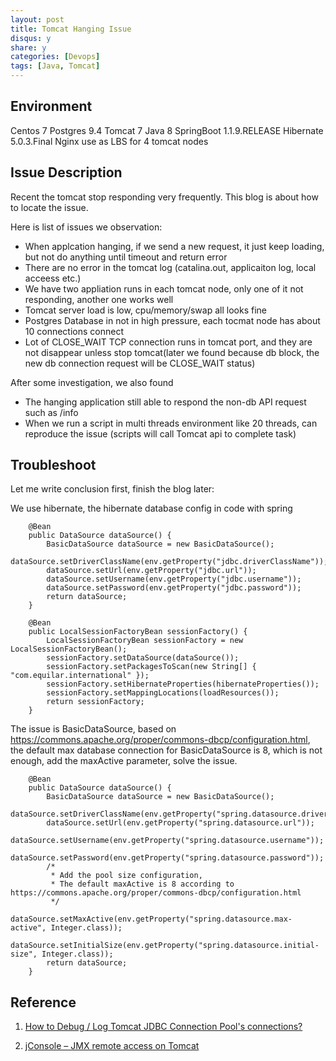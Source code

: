 ```yaml
---
layout: post
title: Tomcat Hanging Issue
disqus: y
share: y
categories: [Devops]
tags: [Java, Tomcat]
---
```


Environment
-----------
Centos 7
Postgres 9.4
Tomcat 7 
Java 8
SpringBoot 1.1.9.RELEASE
Hibernate 5.0.3.Final
Nginx use as LBS for 4 tomcat nodes

Issue Description
-----------------
Recent the tomcat stop responding very frequently. This blog is about how to locate the issue.

Here is list of issues we observation:
* When applcation hanging, if we send a new request, it just keep loading, but not do anything until timeout and return error
* There are no error in the tomcat log (catalina.out, applicaiton log, local acceess etc.) 
* We have two appliation runs in each tomcat node, only one of it not responding, another one works well
* Tomcat server load is low, cpu/memory/swap all looks fine
* Postgres Database in not in high pressure, each tocmat node has about 10 connections connect
* Lot of CLOSE_WAIT TCP connection runs in tomcat port, and they are not disappear unless stop tomcat(later we found because db block, the new db connection request will be CLOSE_WAIT status)

After some investigation, we also found
* The hanging application still able to respond the non-db API request such as /info
* When we run a script in multi threads environment like 20 threads, can reproduce the issue (scripts will call Tomcat api to complete task)



Troubleshoot
-----------------

Let me write conclusion first, finish the blog later:

We use hibernate, the hibernate database config in code with spring
```
	@Bean
	public DataSource dataSource() {
		BasicDataSource dataSource = new BasicDataSource();
		dataSource.setDriverClassName(env.getProperty("jdbc.driverClassName"));
		dataSource.setUrl(env.getProperty("jdbc.url"));
		dataSource.setUsername(env.getProperty("jdbc.username"));
		dataSource.setPassword(env.getProperty("jdbc.password"));
		return dataSource;
	}
	
	@Bean
	public LocalSessionFactoryBean sessionFactory() {
		LocalSessionFactoryBean sessionFactory = new LocalSessionFactoryBean();
		sessionFactory.setDataSource(dataSource());
		sessionFactory.setPackagesToScan(new String[] { "com.equilar.international" });
		sessionFactory.setHibernateProperties(hibernateProperties());
		sessionFactory.setMappingLocations(loadResources());
		return sessionFactory;
	}
```

The issue is BasicDataSource, based on https://commons.apache.org/proper/commons-dbcp/configuration.html, the default max database connection for BasicDataSource is 8, which is not enough, add the maxActive parameter, solve the issue.
```
	@Bean
	public DataSource dataSource() {
		BasicDataSource dataSource = new BasicDataSource();
		dataSource.setDriverClassName(env.getProperty("spring.datasource.driverClassName"));
		dataSource.setUrl(env.getProperty("spring.datasource.url"));
		dataSource.setUsername(env.getProperty("spring.datasource.username"));
		dataSource.setPassword(env.getProperty("spring.datasource.password"));
		/*
		 * Add the pool size configuration, 
		 * The default maxActive is 8 according to https://commons.apache.org/proper/commons-dbcp/configuration.html
		 */
		dataSource.setMaxActive(env.getProperty("spring.datasource.max-active", Integer.class));
		dataSource.setInitialSize(env.getProperty("spring.datasource.initial-size", Integer.class));
		return dataSource;
	}
```


Reference
---------
1. [How to Debug / Log Tomcat JDBC Connection Pool's connections?](https://stackoverflow.com/questions/36587023/how-to-debug-log-tomcat-jdbc-connection-pools-connections)

2. [jConsole – JMX remote access on Tomcat](https://www.mkyong.com/tomcat/jconsole-jmx-remote-access-on-tomcat/)
